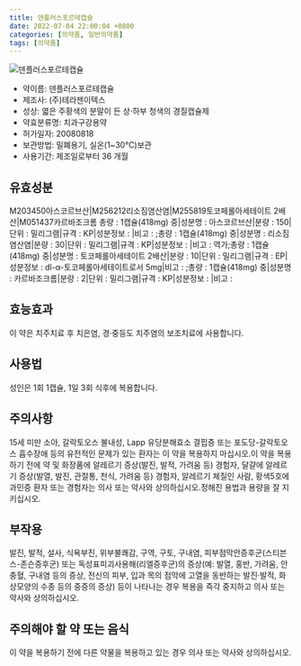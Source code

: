```yaml
---
title: 덴플러스포르테캡슐
date: 2022-07-04 22:00:04 +0800
categories: [의약품, 일반의약품]
tags: [의약품]
---
```

![덴플러스포르테캡슐](https://nedrug.mfds.go.kr/pbp/cmn/itemImageDownload/147427931156600158)

- 약이름: 덴플러스포르테캡슐
- 제조사: (주)테라젠이텍스
- 성상: 엷은 주황색의 분말이 든 상·하부 청색의 경질캡슐제
- 약효분류명: 치과구강용약
- 허가일자: 20080818
- 보관방법: 밀폐용기, 실온(1~30℃)보관
- 사용기간: 제조일로부터 36 개월
## 유효성분
M203450아스코르브산|M256212리소짐염산염|M255819토코페롤아세테이트 2배산|M051437카르바조크롬
총량 : 1캡슐(418mg) 중|성분명 : 아스코르브산|분량 : 150|단위 : 밀리그램|규격 : KP|성분정보 : |비고 : ;총량 : 1캡슐(418mg) 중|성분명 : 리소짐염산염|분량 : 30|단위 : 밀리그램|규격 : KP|성분정보 : |비고 : 역가;총량 : 1캡슐(418mg) 중|성분명 : 토코페롤아세테이트 2배산|분량 : 10|단위 : 밀리그램|규격 : EP|성분정보 : dl-α-토코페롤아세테이트로서 5mg|비고 : ;총량 : 1캡슐(418mg) 중|성분명 : 카르바조크롬|분량 : 2|단위 : 밀리그램|규격 : KP|성분정보 : |비고 :
## 효능효과
이 약은 치주치료 후 치은염, 경·중등도 치주염의 보조치료에 사용합니다.
## 사용법
성인은 1회 1캡슐, 1일 3회 식후에 복용합니다.
## 주의사항
15세 미만 소아, 갈락토오스 불내성, Lapp 유당분해효소 결핍증 또는 포도당-갈락토오스 흡수장애 등의 유전적인 문제가 있는 환자는 이 약을 복용하지 마십시오.이 약을 복용하기 전에 약 및 화장품에 알레르기 증상(발진, 발적, 가려움 등) 경험자, 달걀에 알레르기 증상(발열, 발진, 관절통, 천식, 가려움 등) 경험자, 알레르기 체질인 사람, 황색5호에 과민증 환자 또는 경험자는 의사 또는 약사와 상의하십시오.정해진 용법과 용량을 잘 지키십시오.
## 부작용
발진, 발적, 설사, 식욕부진, 위부불쾌감, 구역, 구토, 구내염, 피부점막안증후군(스티븐스-존슨증후군) 또는 독성표피괴사용해(리엘증후군)의 증상(예: 발열, 홍반, 가려움, 안충혈, 구내염 등의 증상, 전신의 피부, 입과 목의 점막에 고열을 동반하는 발진·발적, 화상모양의 수종 등의 중증의 증상) 등이 나타나는 경우 복용을 즉각 중지하고 의사 또는 약사와 상의하십시오.
## 주의해야 할 약 또는 음식
이 약을 복용하기 전에 다른 약물을 복용하고 있는 경우 의사 또는 약사와 상의하십시오.
